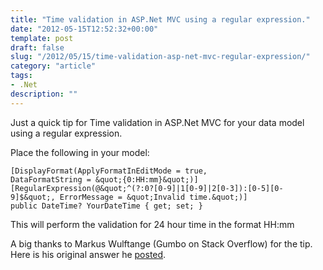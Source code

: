 ```yaml
---
title: "Time validation in ASP.Net MVC using a regular expression."
date: "2012-05-15T12:52:32+00:00"
template: post
draft: false
slug: "/2012/05/15/time-validation-asp-net-mvc-regular-expression/"
category: "article"
tags:
- .Net
description: ""
---
```


Just a quick tip for Time validation in ASP.Net MVC for your data model using a regular expression.

Place the following in your model:

```
[DisplayFormat(ApplyFormatInEditMode = true,
DataFormatString = &quot;{0:HH:mm}&quot;)]
[RegularExpression(@&quot;^(?:0?[0-9]|1[0-9]|2[0-3]):[0-5][0-9]$&quot;, ErrorMessage = &quot;Invalid time.&quot;)]
public DateTime? YourDateTime { get; set; }
```

This will perform the validation for 24 hour time in the format HH:mm

A big thanks to Markus Wulftange (Gumbo on Stack Overflow) for the tip. Here is his original answer he [posted](http://stackoverflow.com/a/884854).
